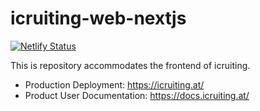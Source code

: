 # icruiting-web-nextjs

[![Netlify Status](https://api.netlify.com/api/v1/badges/5e9234ed-469e-43ee-bf93-c0e9e49fcf34/deploy-status)](https://app.netlify.com/sites/icruiting/deploys)

This is repository accommodates the frontend of icruiting.

- Production Deployment: https://icruiting.at/
- Product User Documentation: https://docs.icruiting.at/

